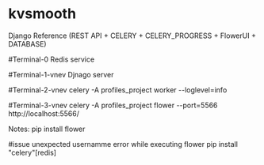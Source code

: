 # kvsmooth
Django Reference (REST API + CELERY + CELERY_PROGRESS + FlowerUI + DATABASE)

#Terminal-0
Redis service

#Terminal-1-vnev
Djnago server

#Terminal-2-vnev
celery -A profiles_project worker --loglevel=info

#Terminal-3-vnev
celery -A profiles_project flower --port=5566
http://localhost:5566/


Notes:
pip install flower

#issue
unexpected usernamme error while executing flower
pip install "celery"[redis]
